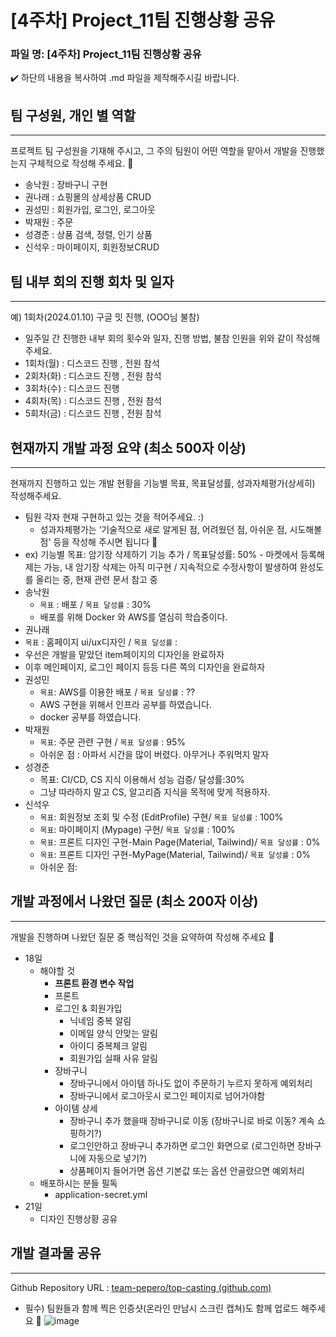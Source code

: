 # [4주차] Project_11팀 진행상황 공유

### 파일 명: [4주차] Project_11팀 진행상황 공유

<aside>
✔️ 하단의 내용을 복사하여 .md 파일을 제작해주시길 바랍니다.

</aside>

## 팀 구성원, 개인 별 역할

---

프로젝트 팀 구성원을 기재해 주시고, 그 주의 팀원이 어떤 역할을 맡아서 개발을 진행했는지 구체적으로 작성해 주세요. 🙂 

- 송낙원 : 장바구니 구현
- 권나래 : 쇼핑몰의 상세상품 CRUD
- 권성민 : 회원가입, 로그인, 로그아웃
- 박재원 : 주문
- 성경준 : 상품 검색, 정렬, 인기 상품
- 신석우 : 마이페이지, 회원정보CRUD

## 팀 내부 회의 진행 회차 및 일자

---

예) 1회차(2024.01.10) 구글 밋 진행, (OOO님 불참)

- 일주일 간 진행한 내부 회의 횟수와 일자, 진행 방법, 불참 인원을 위와 같이 작성해 주세요.
- 1회차(월) : 디스코드 진행 , 전원 참석
- 2회차(화) : 디스코드 진행 , 전원 참석
- 3회차(수) : 디스코드 진행
- 4회차(목) : 디스코드 진행 , 전원 참석
- 5회차(금) : 디스코드 진행 , 전원 참석

## 현재까지 개발 과정 요약 (최소 500자 이상)

---

현재까지 진행하고 있는 개발 현황을 기능별 목표, 목표달성률, 성과자체평가(상세히) 작성해주세요.

- 팀원 각자 현재 구현하고 있는 것을 적어주세요. :)
    - 성과자체평가는 ‘기술적으로 새로 알게된 점, 어려웠던 점, 아쉬운 점, 시도해볼 점' 등을 작성해 주시면 됩니다 🙂
- ex) 기능별 목표: 암기장 삭제하기 기능 추가 / 목표달성률: 50% - 마켓에서 등록해제는 가능, 내 암기장 삭제는 아직 미구현 / 지속적으로 수정사항이 발생하여 완성도를 올리는 중, 현재 관련 문서 참고 중
- 송낙원
    - `목표` : 배포 / `목표 달성률` : 30%
    - 배포를 위해 Docker 와 AWS를 열심히 학습중이다.
- 권나래
- `목표` : 홈페이지 ui/ux디자인  / `목표 달성률` :
- 우선은 개발을 맡았던 item페이지의 디자인을 완료하자
- 이후 메인페이지, 로그인 페이지 등등 다른 쪽의 디자인을 완료하자
- 권성민
    - `목표`: AWS를 이용한 배포 / `목표 달성률` : ??
    - AWS 구현을 위해서 인프라 공부를 하였습니다.
    - docker 공부를 하였습니다.
- 박재원
    - `목표`: 주문 관련 구현 / `목표 달성률` : 95%
    - 아쉬운 점 :  아파서 시간을 많이 버렸다. 아무거나 주워먹지 말자
- 성경준
    - 목표:  CI/CD, CS 지식 이용해서 성능 검증/ 달성률:30%
    - 그냥 따라하지 말고 CS, 알고리즘 지식을 목적에 맞게 적용하자.
- 신석우
    - `목표`:  회원정보 조회 및 수정 (EditProfile) 구현/ `목표 달성률` : 100%
    - `목표`:  마이페이지  (Mypage) 구현/ `목표 달성률` : 100%
    - `목표`:  프론트 디자인 구현-Main Page(Material, Tailwind)/ `목표 달성률` : 0%
    - `목표`:  프론트 디자인 구현-MyPage(Material, Tailwind)/ `목표 달성률` : 0%
    - 아쉬운 점:

## 개발 과정에서 나왔던 질문 (최소 200자 이상)

---

개발을 진행하며 나왔던 질문 중 핵심적인 것을 요약하여 작성해 주세요 🙂

- 18일
    - 해야할 것
        - **프론트 환경 변수 작업**
        - 프론트
        - 로그인 & 회원가입
            - 닉네임 중복 알림
            - 이메일 양식 안맞는 알림
            - 아이디 중복체크 알림
            - 회원가입 실패 사유 알림
        - 장바구니
            - 장바구니에서 아이템 하나도 없이 주문하기 누르지 못하게 예외처리
            - 장바구니에서 로그아웃시 로그인 페이지로 넘어가야함
        - 아이템 상세
            - 장바구니 추가 했을때 장바구니로 이동 (장바구니로 바로 이동? 계속 쇼핑하기?)
            - 로그인안하고 장바구니 추가하면 로그인 화면으로 (로그인하면 장바구니에 자동으로 넣기?)
            - 상품페이지 들어가면 옵션 기본값 또는 옵션 안골랐으면 예외처리
    - 배포하시는 분들 필독
        - application-secret.yml
- 21일
    - 디자인 진행상황 공유

## 개발 결과물 공유

---

Github Repository URL : [team-pepero/top-casting (github.com)](https://github.com/team-pepero/top-casting)

- 필수) 팀원들과 함께 찍은 인증샷(온라인 만남시 스크린 캡쳐)도 함께 업로드 해주세요 🙂
![image](https://github.com/team-isim-jeonsim/naeng-cipe-be/assets/149384249/7344d1f3-4d44-411d-a643-5224e46e5743)